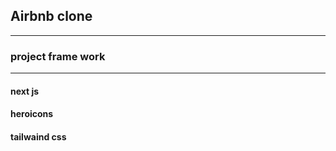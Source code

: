  

## Airbnb clone
*****************

### project frame work
**********************

#### next js
#### heroicons
#### tailwaind css

